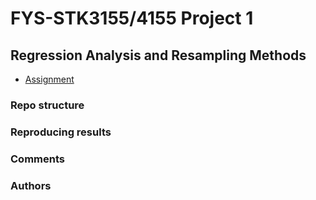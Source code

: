 # FYS-STK3155/4155 Project 1

## Regression Analysis and Resampling Methods
- [Assignment](https://compphysics.github.io/MachineLearning/doc/LectureNotes/_build/html/project1.html)

### Repo structure

### Reproducing results

### Comments

### Authors
